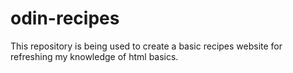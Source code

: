 # odin-recipes

This repository is being used to create a basic recipes website for refreshing my knowledge of html basics.